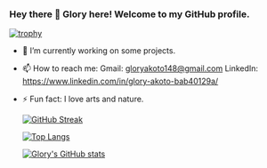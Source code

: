 ### Hey there  👋      Glory here!        Welcome to my GitHub profile. 

[![trophy](https://github-profile-trophy.vercel.app/?username=Gliz23&theme=onedark)](https://github.com/Gliz23/github-profile-trophy)
<!--
*Gliz23/Gliz23* is a ✨ special ✨ repository because its `README.md` (this file) appears on your GitHub profile.
-->

- 🔭 I’m currently working on some projects.
- 📫 How to reach me:
                 Gmail:     gloryakoto148@gmail.com
                 LinkedIn:  https://www.linkedin.com/in/glory-akoto-bab40129a/
- ⚡ Fun fact: I love arts and nature. 

  
  [![GitHub Streak](https://streak-stats.demolab.com/?user=Gliz23&background=f2f2f2)](https://git.io/streak-stats)

  [![Top Langs](https://github-readme-stats.vercel.app/api/top-langs/?username=Gliz23&langs_count=8&layout=compact)](https://github.com/Gliz23/github-readme-stats)

  [![Glory's GitHub stats](https://github-readme-stats.vercel.app/api?username=Gliz23&show_icons=true&theme=radical)](https://github.com/Gliz23/github-readme-stats)
 
 
